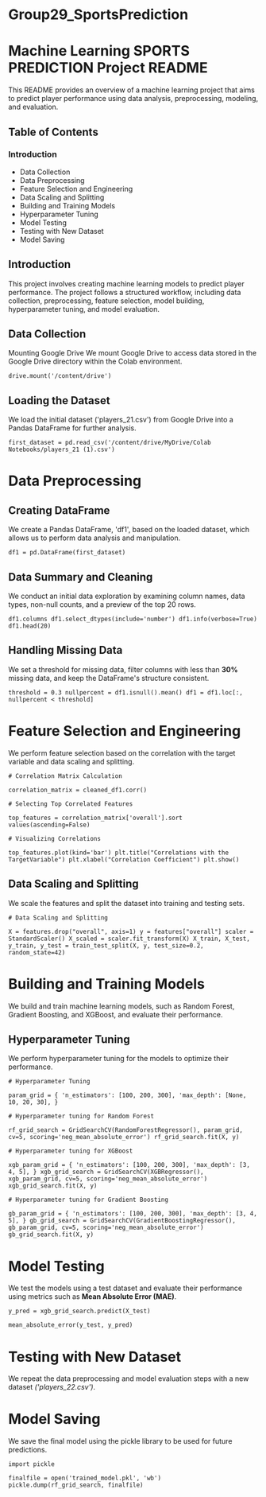# Group29_SportsPrediction

# Machine Learning SPORTS PREDICTION Project README

This README provides an overview of a machine learning project that aims to predict player performance using data analysis, preprocessing, modeling, and evaluation.

## Table of Contents

### Introduction
- Data Collection
- Data Preprocessing
- Feature Selection and Engineering
- Data Scaling and Splitting
- Building and Training Models
- Hyperparameter Tuning
- Model Testing
- Testing with New Dataset
- Model Saving



## Introduction

This project involves creating machine learning models to predict player performance. 
The project follows a structured workflow, including data collection, preprocessing, feature selection, model building, hyperparameter tuning, and model evaluation.

## Data Collection

Mounting Google Drive
We mount Google Drive to access data stored in the Google Drive directory within the Colab environment.

`drive.mount('/content/drive')`


## Loading the Dataset
We load the initial dataset ('players_21.csv') from Google Drive into a Pandas DataFrame for further analysis.

`first_dataset = pd.read_csv('/content/drive/MyDrive/Colab Notebooks/players_21 (1).csv')`



# Data Preprocessing

## Creating DataFrame
We create a Pandas DataFrame, 'df1', based on the loaded dataset, which allows us to perform data analysis and manipulation.

`df1 = pd.DataFrame(first_dataset)`

## Data Summary and Cleaning
We conduct an initial data exploration by examining column names, data types, non-null counts, and a preview of the top 20 rows.

`df1.columns
df1.select_dtypes(include='number')
df1.info(verbose=True)
df1.head(20)
`

## Handling Missing Data
We set a threshold for missing data, filter columns with less than **30%** missing data, and keep the DataFrame's structure consistent.

`threshold = 0.3
nullpercent = df1.isnull().mean()
df1 = df1.loc[:, nullpercent < threshold]
`


# Feature Selection and Engineering

We perform feature selection based on the correlation with the target variable and data scaling and splitting.

`# Correlation Matrix Calculation`

`correlation_matrix = cleaned_df1.corr()`

`# Selecting Top Correlated Features`

`top_features = correlation_matrix['overall'].sort values(ascending=False)`

`# Visualizing Correlations`

`top_features.plot(kind='bar')
plt.title("Correlations with the TargetVariable")
plt.xlabel("Correlation Coefficient")
plt.show()
`

## Data Scaling and Splitting

We scale the features and split the dataset into training and testing sets.

`# Data Scaling and Splitting`

`X = features.drop("overall", axis=1)
y = features["overall"]
scaler = StandardScaler()
X_scaled = scaler.fit_transform(X)
X_train, X_test, y_train, y_test = train_test_split(X, y, test_size=0.2, random_state=42)
`

# Building and Training Models

We build and train machine learning models, such as Random Forest, Gradient Boosting, and XGBoost, and evaluate their performance.


## Hyperparameter Tuning

We perform hyperparameter tuning for the models to optimize their performance.

`# Hyperparameter Tuning`

`param_grid = {
    'n_estimators': [100, 200, 300],
    'max_depth': [None, 10, 20, 30],
}
`

`# Hyperparameter tuning for Random Forest`

`rf_grid_search = GridSearchCV(RandomForestRegressor(), param_grid, cv=5, scoring='neg_mean_absolute_error')
rf_grid_search.fit(X, y)`

`# Hyperparameter tuning for XGBoost`

`xgb_param_grid = {
    'n_estimators': [100, 200, 300],
    'max_depth': [3, 4, 5],
}
xgb_grid_search = GridSearchCV(XGBRegressor(), xgb_param_grid, cv=5, scoring='neg_mean_absolute_error')
xgb_grid_search.fit(X, y)`

`# Hyperparameter tuning for Gradient Boosting`

`gb_param_grid = {
    'n_estimators': [100, 200, 300],
    'max_depth': [3, 4, 5],
}
gb_grid_search = GridSearchCV(GradientBoostingRegressor(), gb_param_grid, cv=5, scoring='neg_mean_absolute_error')
gb_grid_search.fit(X, y)
`


# Model Testing

We test the models using a test dataset and evaluate their performance using metrics such as **Mean Absolute Error (MAE)**.

`y_pred = xgb_grid_search.predict(X_test)`

`mean_absolute_error(y_test, y_pred)`


# Testing with New Dataset

We repeat the data preprocessing and model evaluation steps with a new dataset *('players_22.csv')*.



# Model Saving

We save the final model using the pickle library to be used for future predictions.

`import pickle`

`finalfile = open('trained_model.pkl', 'wb')
pickle.dump(rf_grid_search, finalfile)
`
